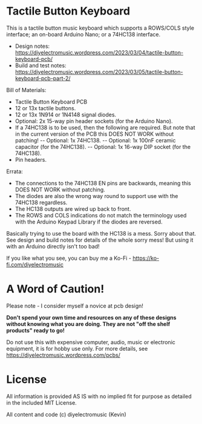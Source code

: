 # Tactile Button Keyboard

This is a tactile button music keyboard which supports a ROWS/COLS style interface; an on-board Arduino Nano; or a 74HC138 interface.

- Design notes: https://diyelectromusic.wordpress.com/2023/03/04/tactile-button-keyboard-pcb/
- Build and test notes: https://diyelectromusic.wordpress.com/2023/03/05/tactile-button-keyboard-pcb-part-2/

Bill of Materials:
- Tactile Button Keyboard PCB
- 12 or 13x tactile buttons.
- 12 or 13x 1N914 or 1N4148 signal diodes.
- Optional: 2x 15-way pin header sockets (for the Arduino Nano).
- If a 74HC138 is to be used, then the following are required.  But note that in the current version of the PCB this DOES NOT WORK without patching!
-- Optional: 1x 74HC138.
-- Optional: 1x 100nF ceramic capacitor (for the 74HC138).
-- Optional: 1x 16-way DIP socket (for the 74HC138).
- Pin headers.

Errata:
- The connections to the 74HC138 EN pins are backwards, meaning this DOES NOT WORK without patching.
- The diodes are also the wrong way round to support use with the 74HC138 regardless.
- The HC138 outputs are wired up back to front.
- The ROWS and COLS indications do not match the terminology used with the Arduino Keypad Library if the diodes are reversed.

Basically trying to use the board with the HC138 is a mess.  Sorry about that.  See design and build notes for details of the whole sorry mess! But using it with an Arduino directly isn't too bad!

If you like what you see, you can buy me a Ko-Fi - https://ko-fi.com/diyelectromusic

#  A Word of Caution!

Please note - I consider myself a novice at pcb design!

**Don't spend your own time and resources on any of these designs without knowing what you are doing.  They are not "off the shelf products" ready to go!**

Do not use this with expensive computer, audio, music or electronic equipment, it is for hobby use only.  For more details, see https://diyelectromusic.wordpress.com/pcbs/

# License

All information is provided AS IS with no implied fit for purpose as detailed in the included MIT License.

All content and code (c) diyelectromusic (Kevin)
